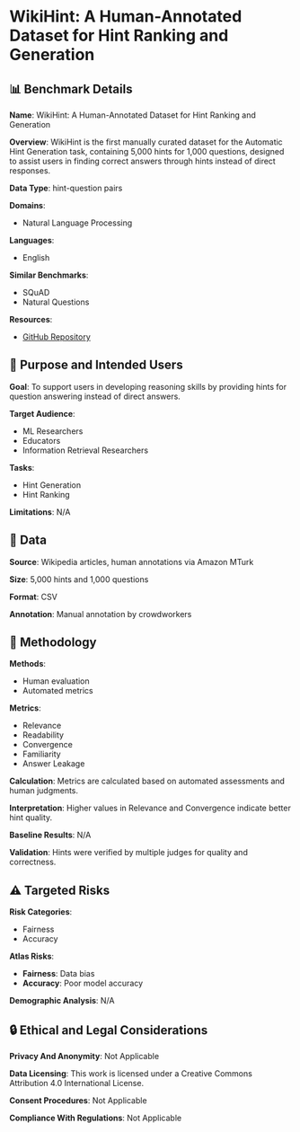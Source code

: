 # WikiHint: A Human-Annotated Dataset for Hint Ranking and Generation

## 📊 Benchmark Details

**Name**: WikiHint: A Human-Annotated Dataset for Hint Ranking and Generation

**Overview**: WikiHint is the first manually curated dataset for the Automatic Hint Generation task, containing 5,000 hints for 1,000 questions, designed to assist users in finding correct answers through hints instead of direct responses.

**Data Type**: hint-question pairs

**Domains**:
- Natural Language Processing

**Languages**:
- English

**Similar Benchmarks**:
- SQuAD
- Natural Questions

**Resources**:
- [GitHub Repository](https://github.com/DataScienceUIBK/WikiHint)

## 🎯 Purpose and Intended Users

**Goal**: To support users in developing reasoning skills by providing hints for question answering instead of direct answers.

**Target Audience**:
- ML Researchers
- Educators
- Information Retrieval Researchers

**Tasks**:
- Hint Generation
- Hint Ranking

**Limitations**: N/A

## 💾 Data

**Source**: Wikipedia articles, human annotations via Amazon MTurk

**Size**: 5,000 hints and 1,000 questions

**Format**: CSV

**Annotation**: Manual annotation by crowdworkers

## 🔬 Methodology

**Methods**:
- Human evaluation
- Automated metrics

**Metrics**:
- Relevance
- Readability
- Convergence
- Familiarity
- Answer Leakage

**Calculation**: Metrics are calculated based on automated assessments and human judgments.

**Interpretation**: Higher values in Relevance and Convergence indicate better hint quality.

**Baseline Results**: N/A

**Validation**: Hints were verified by multiple judges for quality and correctness.

## ⚠️ Targeted Risks

**Risk Categories**:
- Fairness
- Accuracy

**Atlas Risks**:
- **Fairness**: Data bias
- **Accuracy**: Poor model accuracy

**Demographic Analysis**: N/A

## 🔒 Ethical and Legal Considerations

**Privacy And Anonymity**: Not Applicable

**Data Licensing**: This work is licensed under a Creative Commons Attribution 4.0 International License.

**Consent Procedures**: Not Applicable

**Compliance With Regulations**: Not Applicable
